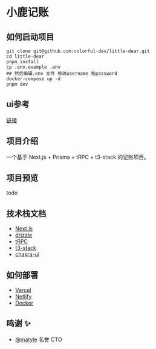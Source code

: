 # 小鹿记账

## 如何启动项目
```shell
git clone git@github.com:colorful-dev/little-dear.git
cd little-dear
pnpm install
cp .env.example .env
## 然后编辑.env 文件 修改username 和password
docker-compose up -d
pnpm dev
```

## ui参考
[链接](https://sspai.com/post/66169)

## 项目介绍

一个基于 Next.js + Prisma + tRPC + t3-stack 的记账项目。

## 项目预览

todo

## 技术栈文档

- [Next.js](https://nextjs.org)
- [drizzle](https://orm.drizzle.team/)
- [tRPC](https://trpc.io)
- [t3-stack](https://create.t3.gg/)
- [chakra-ui](https://chakra-ui.com/docs/components/text/usage)

## 如何部署

- [Vercel](https://create.t3.gg/en/deployment/vercel)  
- [Netlify](https://create.t3.gg/en/deployment/netlify) 
- [Docker](https://create.t3.gg/en/deployment/docker)

## 鸣谢 ✨
- [@matyle](https://github.com/matyle) 名誉 CTO